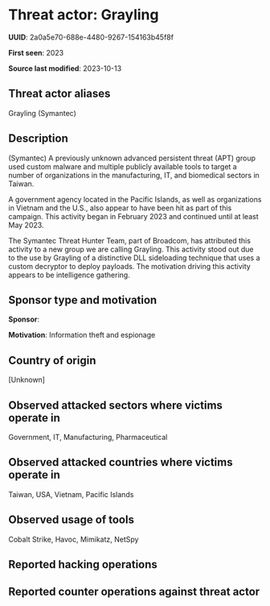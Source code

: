 # Threat actor: Grayling

**UUID**: 2a0a5e70-688e-4480-9267-154163b45f8f

**First seen**: 2023

**Source last modified**: 2023-10-13

## Threat actor aliases

Grayling (Symantec)

## Description

(Symantec) A previously unknown advanced persistent threat (APT) group used custom malware and multiple publicly available tools to target a number of organizations in the manufacturing, IT, and biomedical sectors in Taiwan.

A government agency located in the Pacific Islands, as well as organizations in Vietnam and the U.S., also appear to have been hit as part of this campaign. This activity began in February 2023 and continued until at least May 2023.

The Symantec Threat Hunter Team, part of Broadcom, has attributed this activity to a new group we are calling Grayling. This activity stood out due to the use by Grayling of a distinctive DLL sideloading technique that uses a custom decryptor to deploy payloads. The motivation driving this activity appears to be intelligence gathering.

## Sponsor type and motivation

**Sponsor**: 

**Motivation**: Information theft and espionage


## Country of origin

[Unknown]

## Observed attacked sectors where victims operate in

Government, IT, Manufacturing, Pharmaceutical

## Observed attacked countries where victims operate in

Taiwan, USA, Vietnam, Pacific Islands

## Observed usage of tools

Cobalt Strike, Havoc, Mimikatz, NetSpy

## Reported hacking operations



## Reported counter operations against threat actor





